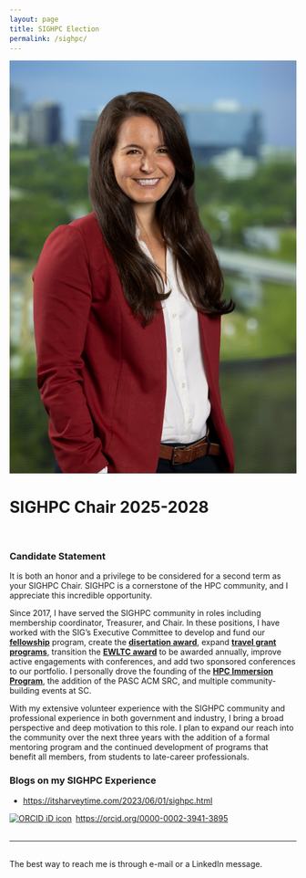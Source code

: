 ```yaml
---
layout: page
title: SIGHPC Election
permalink: /sighpc/
---
```


<img class="col one right" src="/img/CHarvey.jpg">

<br/>

# SIGHPC Chair 2025-2028

<br>

### Candidate Statement

It is both an honor and a privilege to be considered for a second term as your SIGHPC Chair. SIGHPC is a cornerstone of the HPC community, and I appreciate this incredible opportunity. 
 
Since 2017, I have served the SIGHPC community in roles including membership coordinator, Treasurer, and Chair. In these positions, I have worked with the SIG’s Executive Committee to develop and fund our **<a href="https://www.sighpc.org/opportunities/fellowships" target="blank">fellowship</a>** program, create the **<a href="https://www.sighpc.org/opportunities/dissertation-award" target="blank">disertation award</a>**, expand **<a href="https://www.sighpc.org/opportunities/travel-grants" target="blank">travel grant programs</a>**, transition the **<a href="https://www.sighpc.org/opportunities/emerging-woman-leader-in-technical-computing-award" target="blank">EWLTC award</a>** to be awarded annually, improve active engagements with conferences, and add two sponsored conferences to our portfolio. I personally drove the founding of the **<a href="https://www.sighpc.org/opportunities/hpc-immersion" target="blank">HPC Immersion Program</a>**, the addition of the PASC ACM SRC, and multiple community-building events at SC.
 
With my extensive volunteer experience with the SIGHPC community and professional experience in both government and industry, I bring a broad perspective and deep motivation to this role. I plan to expand our reach into the community over the next three years with the addition of a formal mentoring program and the continued development of programs that benefit all members, from students to late-career professionals.

### Blogs on my SIGHPC Experience

* https://itsharveytime.com/2023/06/01/sighpc.html

<div itemscope itemtype="https://schema.org/Person"><a itemprop="sameAs" content="https://orcid.org/0000-0002-3941-3895" href="https://orcid.org/0000-0002-3941-3895" target="orcid.widget" rel="noopener noreferrer" style="vertical-align:top;"><img src="https://orcid.org/sites/default/files/images/orcid_16x16.png" style="width:1em;margin-right:.5em;" alt="ORCID iD icon">https://orcid.org/0000-0002-3941-3895</a></div>

<!--

Write your biography here. Tell the world about yourself. Link to your favorite <a href="https://reddit.com" target="blank">subreddit</a>. You can put a picture in, too. The code is already in, just name your picture "prof_pic.jpg" and put it in the img folder. 

Link to your social media connections, too. This theme is set up to use <a href="https://fortawesome.github.io/Font-Awesome/" target="blank">Font Awesome icons</a>, like the ones below. Add your facebook, twitter, linkedin, or just disable all of them. 

-->

<br/>
<hr/>
<br/>
<span class="contacticon center">
	<a href="https://orcid.org/0000-0002-3941-3895" target="_blank"><i class="fa fa-fingerprint"></i></a>
	<a href="https://github.com/ceharvs" target="_blank"><i class="fa fa-github-square"></i></a>
	<a href="https://www.linkedin.com/in/itsharveytime" target="_blank"><i class="fa fa-linkedin"></i></a>
	<a href="https://twitter.com/ItsHarveyTime" target="_blank"><i class="fa fa-twitter-square"></i></a>
	<a href="https://www.instagram.com/itsharveytime/" target="_blank"><i class="fa fa-instagram"></i></a>
</span>

<div class="col three caption">
	The best way to reach me is through e-mail or a LinkedIn message.
</div>

